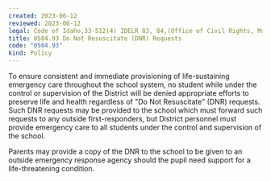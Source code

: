 ```yaml
---
created: 2023-06-12
reviewed: 2023-06-12
legal: Code of Idaho,33-512(4) IDELR 83, 84,(Office of Civil Rights, Mar. 31, 1994)
title: 0504.93 Do Not Resuscitate (DNR) Requests
code: "0504.93"
kind: Policy
---
```


To ensure consistent and immediate provisioning of life-sustaining emergency care throughout the school system, no student while under the control or supervision of the District will be denied appropriate efforts to preserve life and health regardless of "Do Not Resuscitate" (DNR) requests. Such DNR requests may be provided to the school which must forward such requests to any outside first-responders, but District personnel must provide emergency care to all students under the control and supervision of the school.

Parents may provide a copy of the DNR to the school to be given to an outside emergency response agency should the pupil need support for a life-threatening condition.
